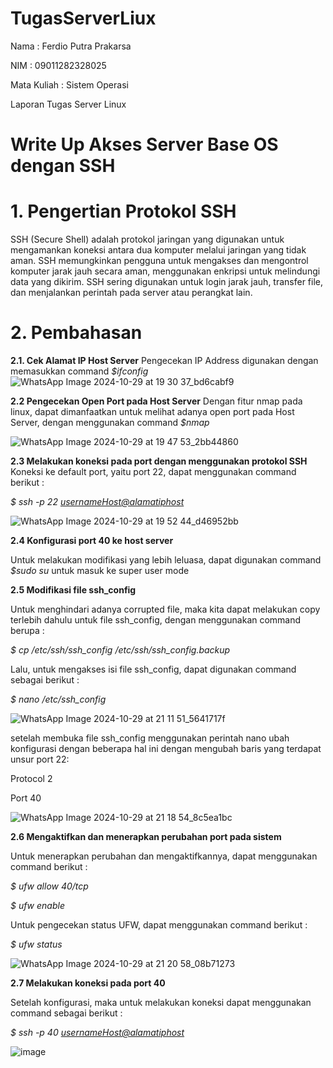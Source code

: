 # TugasServerLiux

Nama : Ferdio Putra Prakarsa

NIM : 09011282328025

Mata Kuliah : Sistem Operasi

Laporan Tugas Server Linux

# Write Up Akses Server Base OS dengan SSH

# 1. Pengertian Protokol SSH 

SSH (Secure Shell) adalah protokol jaringan yang digunakan untuk mengamankan koneksi antara dua komputer melalui jaringan yang tidak aman. SSH memungkinkan pengguna untuk mengakses dan mengontrol komputer jarak jauh secara aman, menggunakan enkripsi untuk melindungi data yang dikirim. SSH sering digunakan untuk login jarak jauh, transfer file, dan menjalankan perintah pada server atau perangkat lain.

# 2. Pembahasan

**2.1. Cek Alamat IP Host Server**
Pengecekan IP Address digunakan dengan memasukkan command *$ifconfig*
![WhatsApp Image 2024-10-29 at 19 30 37_bd6cabf9](https://github.com/user-attachments/assets/9ce8bc9b-9164-40f7-9d8f-9f516eab0974)


**2.2 Pengecekan Open Port pada Host Server**
Dengan fitur nmap pada linux, dapat dimanfaatkan untuk melihat adanya open port pada Host Server, dengan menggunakan command *$nmap <IP Address>*

![WhatsApp Image 2024-10-29 at 19 47 53_2bb44860](https://github.com/user-attachments/assets/b6c88f03-9980-4767-b46e-8d915345f8df)

**2.3 Melakukan koneksi pada port dengan menggunakan protokol SSH**
Koneksi ke default port, yaitu port 22, dapat menggunakan command berikut :

*$ ssh -p 22 <usernameHost@alamatiphost>*

![WhatsApp Image 2024-10-29 at 19 52 44_d46952bb](https://github.com/user-attachments/assets/96c7cd2a-9b64-4c05-b100-9f1a75522c4f)

**2.4 Konfigurasi port 40 ke host server**

Untuk melakukan modifikasi yang lebih leluasa, dapat digunakan command *$sudo su* untuk masuk ke super user mode

**2.5 Modifikasi file ssh_config**

Untuk menghindari adanya corrupted file, maka kita dapat melakukan copy terlebih dahulu untuk file ssh_config, dengan menggunakan command berupa :

*$ cp /etc/ssh/ssh_config /etc/ssh/ssh_config.backup*

Lalu, untuk mengakses isi file ssh_config, dapat digunakan command sebagai berikut :

*$ nano /etc/ssh_config*

![WhatsApp Image 2024-10-29 at 21 11 51_5641717f](https://github.com/user-attachments/assets/1ae0e7ee-fb66-4ec5-8021-012a67c7dc8d)

setelah membuka file ssh_config menggunakan perintah nano ubah konfigurasi dengan beberapa hal ini dengan mengubah baris yang terdapat unsur port 22:

Protocol 2

Port 40

![WhatsApp Image 2024-10-29 at 21 18 54_8c5ea1bc](https://github.com/user-attachments/assets/cab4d34f-0457-4216-ba46-baff282af7ce)

**2.6 Mengaktifkan dan menerapkan perubahan port pada sistem**

Untuk menerapkan perubahan dan mengaktifkannya, dapat menggunakan command berikut :

*$ ufw allow 40/tcp*

*$ ufw enable*

Untuk pengecekan status UFW, dapat menggunakan command berikut :

*$ ufw status*

![WhatsApp Image 2024-10-29 at 21 20 58_08b71273](https://github.com/user-attachments/assets/fecd1cd8-2264-440d-87c1-ebd0971636c5)

**2.7 Melakukan koneksi pada port 40**

Setelah konfigurasi, maka untuk melakukan koneksi dapat menggunakan command sebagai berikut :

*$ ssh -p 40 <usernameHost@alamatiphost>*

![image](https://github.com/user-attachments/assets/610f1f70-1d65-4d86-919d-5296384dd33c)
